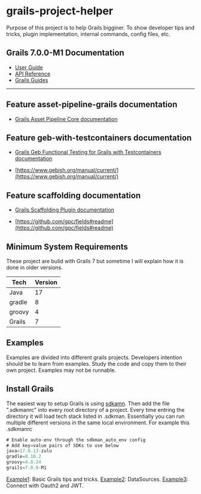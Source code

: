 # grails-project-helper

Purpose of this project is to help Grails bigginer. To show developer tips and tricks, plugin implementation,
internal commands, config files, etc.

## Grails 7.0.0-M1 Documentation

- [User Guide](https://docs.grails.org/7.0.0-M1/guide/index.html)
- [API Reference](https://docs.grails.org/7.0.0-M1/api/index.html)
- [Grails Guides](https://guides.grails.org/index.html)
---

## Feature asset-pipeline-grails documentation

- [Grails Asset Pipeline Core documentation](https://github.com/bertramdev/asset-pipeline#readme)

## Feature geb-with-testcontainers documentation

- [Grails Geb Functional Testing for Grails with Testcontainers documentation](https://github.com/grails/geb#readme)

- [https://www.gebish.org/manual/current/](https://www.gebish.org/manual/current/)

## Feature scaffolding documentation

- [Grails Scaffolding Plugin documentation](https://docs.grails.org/7.0.0-M1/guide/scaffolding.html)

- [https://github.com/gpc/fields#readme](https://github.com/gpc/fields#readme)


## Minimum System Requirements
These project are bulid with Grails 7 but sometime I will explain how it is done in older versions.

| Tech   | Version |
|--------|---------|
| Java   | 17      |
| gradle | 8       |
| groovy | 4       |
| Grails | 7       |

## Examples
Examples are divided into different grails projects.
Developers intention should be to learn from examples. Study the code and copy them to their own project.
Examples may not be runnable.


## Install Grails
The easiest way to setup Grails is using [sdkamn](https://sdkman.io/).
Then add the file ".sdkmanrc" into every root directory of a project.
Every time entring the directory it will load tech stack listed in .sdkman.
Essentially you can run multiple different versions in the same local environment. For example this .sdkmanrc
```groovy
# Enable auto-env through the sdkman_auto_env config
# Add key=value pairs of SDKs to use below
java=17.0.13-zulu
gradle=8.10.2
groovy=4.0.24
grails=7.0.0-M1
```

[Example1](example1/README.md): Basic Grails tips and tricks.
[Example2](example2/README.md): DataSources.
[Example3](example3.md): Connect with Oauth2 and JWT.
